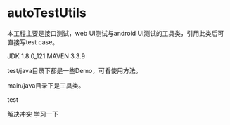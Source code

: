 # autoTestUtils
本工程主要是接口测试，web UI测试与android UI测试的工具类，引用此类后可直接写test case。

JDK 1.8.0_121
MAVEN 3.3.9


test/java目录下都是一些Demo，可看使用方法。

main/java目录下是工具类。

test



解决冲突
学习一下
